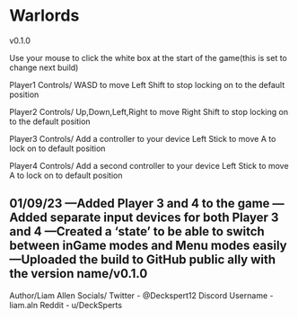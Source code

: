 # Warlords
v0.1.0

Use your mouse to click the white box at the start of the game(this is set to change next build)

Player1 Controls/
WASD to move
Left Shift to stop locking on to the default position 

Player2 Controls/
Up,Down,Left,Right to move
Right Shift to stop locking on to the default position

Player3 Controls/
Add a controller to your device 
Left Stick to move
A to lock on to default position

Player4 Controls/
Add a second controller to your device 
Left Stick to move 
A to lock on to default position 

01/09/23
—Added Player 3 and 4 to the game
—Added separate  input devices for both Player 3 and 4
—Created a ‘state’ to be able to switch between inGame modes and Menu modes easily
—Uploaded the build to GitHub public ally with the version name/v0.1.0
-
Author/Liam Allen
Socials/
Twitter - @Deckspert12
Discord Username - liam.aln
Reddit - u/DeckSperts